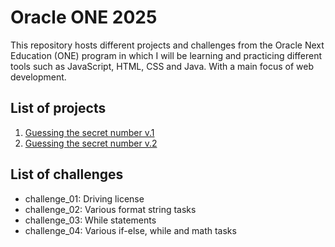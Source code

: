 # Oracle ONE 2025
This repository hosts different projects and challenges from the Oracle Next Education (ONE) program in which I will be learning and practicing different tools such as JavaScript, HTML, CSS and Java. With a main focus of web development.

## List of projects
1. [Guessing the secret number v.1](https://github.com/ruesga-99/oracle_one_2025/tree/main/project_01)
2. [Guessing the secret number v.2](https://github.com/ruesga-99/oracle_one_2025/tree/main/project_02)

## List of challenges
- challenge_01: Driving license
- challenge_02: Various format string tasks
- challenge_03: While statements
- challenge_04: Various if-else, while and math tasks 
